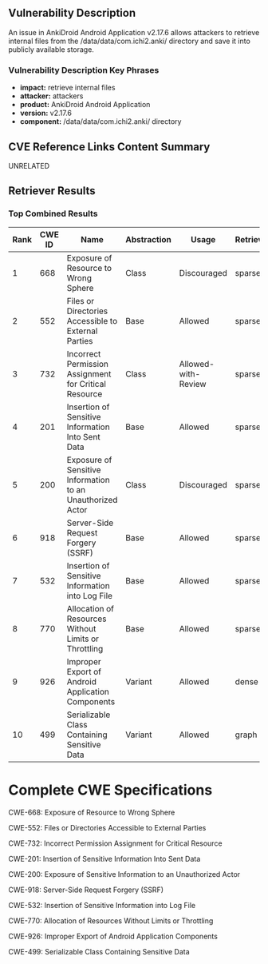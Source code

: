 ## Vulnerability Description
An issue in AnkiDroid Android Application v2.17.6 allows attackers to retrieve internal files from the /data/data/com.ichi2.anki/ directory and save it into publicly available storage.

### Vulnerability Description Key Phrases
- **impact:** retrieve internal files
- **attacker:** attackers
- **product:** AnkiDroid Android Application
- **version:** v2.17.6
- **component:** /data/data/com.ichi2.anki/ directory

## CVE Reference Links Content Summary
UNRELATED

## Retriever Results

### Top Combined Results

| Rank | CWE ID | Name | Abstraction | Usage  | Retrievers | Individual Scores |
|------|--------|------|-------------|-------|------------|-------------------|
| 1 | 668 | Exposure of Resource to Wrong Sphere | Class | Discouraged | sparse | 0.046 |
| 2 | 552 | Files or Directories Accessible to External Parties | Base | Allowed | sparse | 0.046 |
| 3 | 732 | Incorrect Permission Assignment for Critical Resource | Class | Allowed-with-Review | sparse | 0.045 |
| 4 | 201 | Insertion of Sensitive Information Into Sent Data | Base | Allowed | sparse | 0.045 |
| 5 | 200 | Exposure of Sensitive Information to an Unauthorized Actor | Class | Discouraged | sparse | 0.044 |
| 6 | 918 | Server-Side Request Forgery (SSRF) | Base | Allowed | sparse | 0.044 |
| 7 | 532 | Insertion of Sensitive Information into Log File | Base | Allowed | sparse | 0.044 |
| 8 | 770 | Allocation of Resources Without Limits or Throttling | Base | Allowed | sparse | 0.042 |
| 9 | 926 | Improper Export of Android Application Components | Variant | Allowed | dense | 0.495 |
| 10 | 499 | Serializable Class Containing Sensitive Data | Variant | Allowed | graph | 0.003 |



# Complete CWE Specifications

CWE-668: Exposure of Resource to Wrong Sphere

CWE-552: Files or Directories Accessible to External Parties

CWE-732: Incorrect Permission Assignment for Critical Resource

CWE-201: Insertion of Sensitive Information Into Sent Data

CWE-200: Exposure of Sensitive Information to an Unauthorized Actor

CWE-918: Server-Side Request Forgery (SSRF)

CWE-532: Insertion of Sensitive Information into Log File

CWE-770: Allocation of Resources Without Limits or Throttling

CWE-926: Improper Export of Android Application Components

CWE-499: Serializable Class Containing Sensitive Data